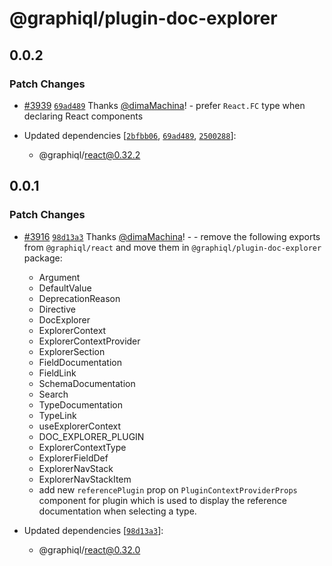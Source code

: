# @graphiql/plugin-doc-explorer

## 0.0.2

### Patch Changes

- [#3939](https://github.com/graphql/graphiql/pull/3939) [`69ad489`](https://github.com/graphql/graphiql/commit/69ad489678d0096432d5c4b1749d87343f4ed1f7) Thanks [@dimaMachina](https://github.com/dimaMachina)! - prefer `React.FC` type when declaring React components

- Updated dependencies [[`2bfbb06`](https://github.com/graphql/graphiql/commit/2bfbb06e416cabc46951a137b61a12a571f0c937), [`69ad489`](https://github.com/graphql/graphiql/commit/69ad489678d0096432d5c4b1749d87343f4ed1f7), [`2500288`](https://github.com/graphql/graphiql/commit/250028863f6eefe4167ff9f9c23168ccf0a85b7b)]:
  - @graphiql/react@0.32.2

## 0.0.1

### Patch Changes

- [#3916](https://github.com/graphql/graphiql/pull/3916) [`98d13a3`](https://github.com/graphql/graphiql/commit/98d13a3e515eb70aaf5a5ba669c680d5959fef67) Thanks [@dimaMachina](https://github.com/dimaMachina)! - - remove the following exports from `@graphiql/react` and move them in `@graphiql/plugin-doc-explorer` package:

  - Argument
  - DefaultValue
  - DeprecationReason
  - Directive
  - DocExplorer
  - ExplorerContext
  - ExplorerContextProvider
  - ExplorerSection
  - FieldDocumentation
  - FieldLink
  - SchemaDocumentation
  - Search
  - TypeDocumentation
  - TypeLink
  - useExplorerContext
  - DOC_EXPLORER_PLUGIN
  - ExplorerContextType
  - ExplorerFieldDef
  - ExplorerNavStack
  - ExplorerNavStackItem
  - add new `referencePlugin` prop on `PluginContextProviderProps` component for plugin which is used to display the reference documentation when selecting a type.

- Updated dependencies [[`98d13a3`](https://github.com/graphql/graphiql/commit/98d13a3e515eb70aaf5a5ba669c680d5959fef67)]:
  - @graphiql/react@0.32.0
